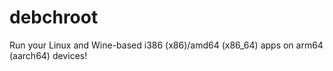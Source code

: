 # debchroot
Run your Linux and Wine-based i386 (x86)/amd64 (x86_64) apps on arm64 (aarch64) devices!
